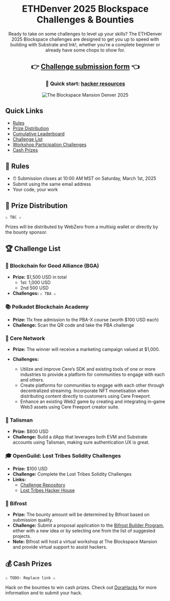 <div align="center">

# ETHDenver 2025 Blockspace<br>Challenges &amp; Bounties

Ready to take on some challenges to level up your skills? The ETHDenver 2025 Blockspace challenges are designed to get you up to speed with building with Substrate and Ink!, whether you’re a complete beginner or already have some chops to show for.

## 👉 [Challenge submission form](https://voedlx91m5k.typeform.com/to/ymIGMqRo) 👈

### 🚀 Quick start: [hacker resources](https://github.com/JoinWebZero/hackathons/tree/main/hacker-resources)
![The Blockspace Mansion Denver 2025](header.gif)

</div>


## Quick Links

- [Rules](#rules)
- [Prize Distribution](#prize-distribution)
- [Cumulative Leaderboard](#cumulative-leaderboard)
- [Challenge List](#challenge-list)
- [Workshop Participation Challenges](#workshop-participation-challenges)
- [Cash Prizes](#cash-prizes)


## 📌 Rules

- ⏰ Submission closes at 10:00 AM MST on Saturday, March 1st, 2025
- Submit using the same email address
- Your code, your work

## 🎁 Prize Distribution

`⚠️ TBC ⚠️`

Prizes will be distributed by WebZero from a multisig wallet or directly by the bounty sponsor.

## 🏆 Challenge List

### 🤝 Blockchain for Good Alliance (BGA)

- **Prize:** $1,500 USD in total
  - 1st: 1,000 USD
  - 2nd 500 USD
- **Challenges:** `⚠️ TBA ⚠️`

### 📚 Polkadot Blockchain Academy

- **Prize:** 11x free admission to the PBA-X course (worth $100 USD each)  
- **Challenge:** Scan the QR code and take the PBA challenge

### 🧠 Cere Network

- **Prize:** The winner will receive a marketing campaign valued at $1,000.

- **Challenges:**
  - Utilize and improve Cere’s SDK and existing tools of one or more industries to provide a platform for communities to engage with each and others.
  - Create platforms for communities to engage with each other through decentralized streaming. Incorporate NFT monetisation when distributing content directly to customers using Cere Freeport.
  - Enhance an existing Web2 game by creating and integrating in-game Web3 assets using Cere Freeport creator suite.


### 🔮 Talisman

- **Prize:** $800 USD  
- **Challenge:** Build a dApp that leverages both EVM and Substrate accounts using Talisman, making sure authentication UX is great.

### 🎓 OpenGuild: Lost Tribes Solidity Challenges

- **Prize:** $100 USD  
- **Challenge:** Complete the Lost Tribes Solidity Challenges  
- **Links:**
  - [Challenge Repository](https://github.com/openguild-labs/lost-tribes-challenges)
  - [Lost Tribes Hacker House](https://lu.ma/losttribeshackerhouse)

### 🔗 Bifrost

- **Prize:** The bounty amount will be determined by Bifrost based on submission quality.
- **Challenge:** Submit a proposal application to the [Bifrost Builder Program](https://github.com/bifrost-io/mono/tree/main/builder-program), either with a new idea or by selecting one from the list of suggested projects.  
- **Note:** Bifrost will host a virtual workshop at The Blockspace Mansion and provide virtual support to assist hackers.

## 💰 Cash Prizes

`⚠️ TODO: Replace link ⚠️`

Hack on the bounties to win cash prizes. Check out [DoraHacks](https://dorahacks.io/) for more information and to submit your hack.


